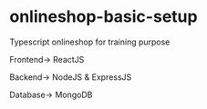# onlineshop-basic-setup
Typescript onlineshop for training purpose

Frontend-> ReactJS

Backend-> NodeJS & ExpressJS

Database-> MongoDB

